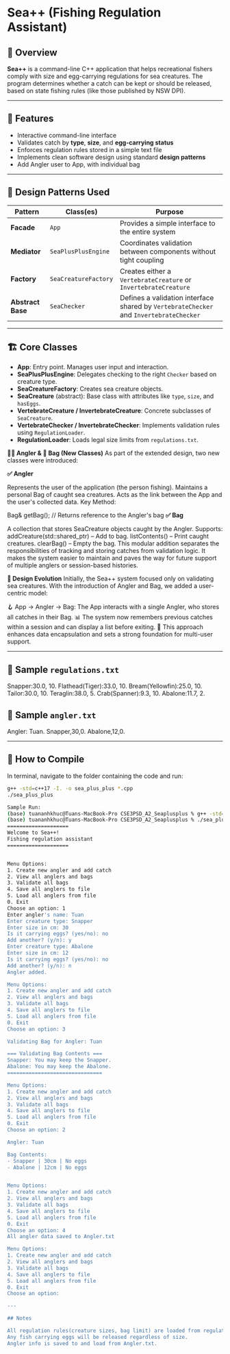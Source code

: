 # Sea++ (Fishing Regulation Assistant)

## 🎣 Overview

**Sea++** is a command-line C++ application that helps recreational fishers comply with size and egg-carrying regulations for sea creatures. The program determines whether a catch can be kept or should be released, based on state fishing rules (like those published by NSW DPI).

---

## 🧰 Features

- Interactive command-line interface  
- Validates catch by **type**, **size**, and **egg-carrying status**  
- Enforces regulation rules stored in a simple text file  
- Implements clean software design using standard **design patterns**
- Add Angler user to App, with individual bag

---

## 🧠 Design Patterns Used

| Pattern        | Class(es)                        | Purpose                                                                 |
|----------------|----------------------------------|-------------------------------------------------------------------------|
| **Facade**     | `App`                            | Provides a simple interface to the entire system                        |
| **Mediator**   | `SeaPlusPlusEngine`              | Coordinates validation between components without tight coupling        |
| **Factory**    | `SeaCreatureFactory`             | Creates either a `VertebrateCreature` or `InvertebrateCreature`        |
| **Abstract Base** | `SeaChecker`                  | Defines a validation interface shared by `VertebrateChecker` and `InvertebrateChecker` |

---

## 🏗️ Core Classes

- **App**: Entry point. Manages user input and interaction.
- **SeaPlusPlusEngine**: Delegates checking to the right `Checker` based on creature type.
- **SeaCreatureFactory**: Creates sea creature objects.
- **SeaCreature** (abstract): Base class with attributes like `type`, `size`, and `hasEggs`.
- **VertebrateCreature / InvertebrateCreature**: Concrete subclasses of `SeaCreature`.
- **VertebrateChecker / InvertebrateChecker**: Implements validation rules using `RegulationLoader`.
- **RegulationLoader**: Loads legal size limits from `regulations.txt`.

**🧍‍♂️ Angler & 🧺 Bag (New Classes)**
As part of the extended design, two new classes were introduced:

**✅ Angler**

Represents the user of the application (the person fishing).
Maintains a personal Bag of caught sea creatures.
Acts as the link between the App and the user's collected data.
Key Method:

Bag& getBag();  // Returns reference to the Angler's bag
**✅ Bag**

A collection that stores SeaCreature objects caught by the Angler.
Supports:
addCreature(std::shared_ptr<SeaCreature>) – Add to bag.
listContents() – Print caught creatures.
clearBag() – Empty the bag.
This modular addition separates the responsibilities of tracking and storing catches from validation logic. It makes the system easier to maintain and paves the way for future support of multiple anglers or session-based histories.

**🧩 Design Evolution**
Initially, the Sea++ system focused only on validating sea creatures. With the introduction of Angler and Bag, we added a user-centric model:

🪝 App → Angler → Bag: The App interacts with a single Angler, who stores all catches in their Bag.
📊 The system now remembers previous catches within a session and can display a list before exiting.
🧼 This approach enhances data encapsulation and sets a strong foundation for multi-user support.


---

## 📄 Sample `regulations.txt`
Snapper:30.0, 10.
Flathead(Tiger):33.0, 10.
Bream(Yellowfin):25.0, 10.
Tailor:30.0, 10.
Teraglin:38.0, 5.
Crab(Spanner):9.3, 10.
Abalone:11.7, 2.

## 📄 Sample `angler.txt`
Angler: Tuan.
Snapper,30,0.
Abalone,12,0.

---

## 🚀 How to Compile

In terminal, navigate to the folder containing the code and run:

```bash
g++ -std=c++17 -I. -o sea_plus_plus *.cpp
./sea_plus_plus

Sample Run:
(base) tuananhkhuc@Tuans-MacBook-Pro CSE3PSD_A2_Seaplusplus % g++ -std=c++17 -I. -o sea_plus_plus *.cpp
(base) tuananhkhuc@Tuans-MacBook-Pro CSE3PSD_A2_Seaplusplus % ./sea_plus_plus
====================
Welcome to Sea++!
Fishing regulation assistant
====================


Menu Options:
1. Create new angler and add catch
2. View all anglers and bags
3. Validate all bags
4. Save all anglers to file
5. Load all anglers from file
0. Exit
Choose an option: 1
Enter angler's name: Tuan
Enter creature type: Snapper
Enter size in cm: 30
Is it carrying eggs? (yes/no): no
Add another? (y/n): y
Enter creature type: Abalone
Enter size in cm: 12
Is it carrying eggs? (yes/no): no
Add another? (y/n): n
Angler added.

Menu Options:
1. Create new angler and add catch
2. View all anglers and bags
3. Validate all bags
4. Save all anglers to file
5. Load all anglers from file
0. Exit
Choose an option: 3

Validating Bag for Angler: Tuan

=== Validating Bag Contents ===
Snapper: You may keep the Snapper.
Abalone: You may keep the Abalone.
===============================

Menu Options:
1. Create new angler and add catch
2. View all anglers and bags
3. Validate all bags
4. Save all anglers to file
5. Load all anglers from file
0. Exit
Choose an option: 2

Angler: Tuan

Bag Contents:
- Snapper | 30cm | No eggs
- Abalone | 12cm | No eggs


Menu Options:
1. Create new angler and add catch
2. View all anglers and bags
3. Validate all bags
4. Save all anglers to file
5. Load all anglers from file
0. Exit
Choose an option: 4
All angler data saved to Angler.txt

Menu Options:
1. Create new angler and add catch
2. View all anglers and bags
3. Validate all bags
4. Save all anglers to file
5. Load all anglers from file
0. Exit
Choose an option:

---

## Notes

All regulation rules(creature sizes, bag limit) are loaded from regulations.txt.
Any fish carrying eggs will be released regardless of size.
Angler info is saved to and load from Angler.txt. 
